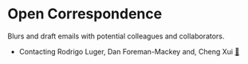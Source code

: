# Open Correspondence
Blurs and draft emails with potential colleagues and collaborators.

* Contacting Rodrigo Luger, Dan Foreman-Mackey and, Cheng Xui [:link:](emails-rl-dfm-cz.md)
